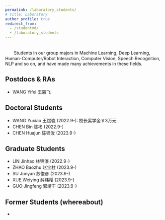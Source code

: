 ```yaml
---
permalink: /laboratory_students/
# title: Laboratory
author_profile: true
redirect_from: 
  - /studentmd/
  - /laboratory_students
---
```


<br />
　　Students in our group majors in Machine Learning, Deep Learning, Human-Computer/Robot Interaction, Computer Vision, Speech Recognition, NLP and so on, and have made many achievements in these fields.

Postdocs & RAs
--------
* WANG Yifei 王毅飞

Doctoral Students
--------
* WANG Yuxiao 王煜骁 (2022.9-): 校长奖学金￥3万元
* CHEN Bin 陈彬 (2022.9-)
* CHEN Huajun 陈铧浚 (2023.9-)

Graduate Students
--------
* LIN Jinhao 林锦濠 (2022.9-)
* ZHAO Baozhu 赵宝柱 (2023.9-)
* SU Junyan 苏俊彦 (2023.9-)
* XUE Weiying 薛炜樱 (2023.9-)
* GUO Jingfeng 郭靖丰 (2023.9-)

Former Students (whereabout)
--------
* 
